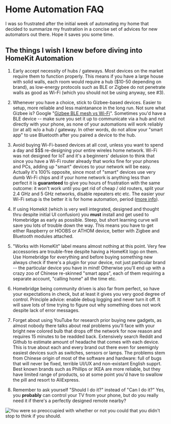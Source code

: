# Home Automation FAQ

I was so frustrated after the initial week of automating my home that decided to summarize my frustration in a concise set of advices for new automators out there. Hope it saves you some time.

## The things I wish I knew before diving into HomeKit Automation

1. Early accept necessity of hubs / gateways. Most devices on the market require them to function properly. This means if you have a large house with solid walls, each room would require a hub ($10-50 depending on brand), as low-energy protocols such as BLE or Zigbee do not penetrate walls as good as Wi-Fi (which you should not be using anyway, see #3).

2. Whenever you have a choice, stick to Gizbee-based devices. Easier to setup, more reliable and less maintanance in the long run. Not sure what Gizbee is? Google "[Gizbee BLE mesh vs Wi-Fi](https://www.google.com/search?q=Gizbee+BLE+mesh+vs+Wi-Fi)". Sometimes you'd have a BLE device -- make sure you set it up to communicate via a hub and not directly with your phone, as none of your automations will work reliably (or at all) w/o a hub / gateway. In other words, do not allow your "smart app" to use Bluetooth after you paired a device to the hub.

3. Avoid buying Wi-Fi-based devices at all cost, unless you want to spend a day and $$$ re-designing your entire wireles home network. Wi-Fi was not designed for IoT and it's a beginners' delusion to think that since you have a Wi-Fi router already that works fine for your phones and PCs, adding up "smart" devices to your network will be easy. Actually it's 100% opposite, since most of "smart" devices use very dumb Wi-Fi chips and if your home network is anything less than perfect it is __guaranteed__ to give you hours of frustration with the same outcome: it won't work until you get rid of cheap / old routers, split your 2.4 GHz and 5 GHz networks, disable repeaters etc etc. The easier your Wi-Fi setup is the better it is for home automation, period ([more info](https://www.reddit.com/r/HomeKit/comments/bi0bp1/no_response_a_constant_irritation_with_homekit/)).

4. If using Homekit (which is very well integrated, designed and thought thru despite initial UI confusion) you __must__ install and get used to Homebridge as early as possible. Steep, but short learning curve will save you lots of trouble down the way. This means you have to get either Raspberry or HOOBS or ATHOM device, better with Zigbee and Bluetooth modules attached.

5. "Works with HomeKit" label means almost nothing at this point. Very few accessories are trouble-free despite having a HomeKit logo on them. Use Homebridge for everything and before buying something new always check if there's a plugin for your device, not just particular brand -- the particular device you have in mind! Otherwise you'll end up with a crazy zoo of Chinese re-skinned "smart apps", each of them requiring a separate account, "calling home" all the time etc.

6. Homebridge being community driven is also far from perfect, so have your expectations in check, but at least it gives you very good degree of control. Principle advice: enable debug logging and never turn it off. It will save lots of time trying to figure out why something does not work despite lack of error messages. 

7. Forget about using YouTube for research prior buying new gadgets, as almost nobody there talks about real problems you'll face with your bright new colored bulb that drops off the network for now reason and requires 15 minutes to be readded back. Extensively search Reddit and Github to estimate amount of headache that comes with each device. This is true about each and every brand out there even for seemignly easiest devices such as switches, sensors or lamps. The problems stem from Chinese origin of most of the software and hardware: full of bugs that will never be fixed, terrible UI/UX and non-existant English supprt. Best known brands such as Phillips or IKEA are more reliable, but they have limited range of products, so at some point you'd have to swallow the pill and resort to AliExpress. 

99. Remember to ask yourself "Should I do it?" instead of "Can I do it?" Yes, you __probably__ can control your TV from your phone, but do you really need it if there's a perfectly designed remote nearby? 

![You were so preoccupied with whether or not you could that you didn't stop to think if you should.](https://wrnr.com/assets/images/Bobby%20Blogz/2019/march/you-were-so-preoccupied-with-whether-or-not-you-could-you-didnt-stop-to-think-if-you-should.jpg)


